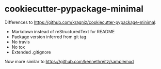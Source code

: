 # cookiecutter-pypackage-minimal

Differences to https://github.com/kragniz/cookiecutter-pypackage-minimal:

- Markdown instead of reStructuredText for README
- Package version inferred from git tag
- No travis
- No tox
- Extended .gitignore

Now more similar to https://github.com/kennethreitz/samplemod
